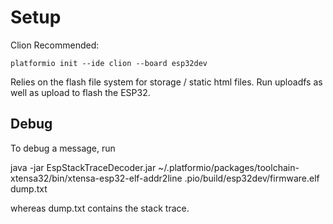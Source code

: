 # Setup

Clion Recommended:

    platformio init --ide clion --board esp32dev

Relies on the flash file system for storage / static html files.
Run uploadfs as well as upload to flash the ESP32.

## Debug

To debug a message, run

java -jar EspStackTraceDecoder.jar ~/.platformio/packages/toolchain-xtensa32/bin/xtensa-esp32-elf-addr2line .pio/build/esp32dev/firmware.elf dump.txt

whereas dump.txt contains the stack trace.